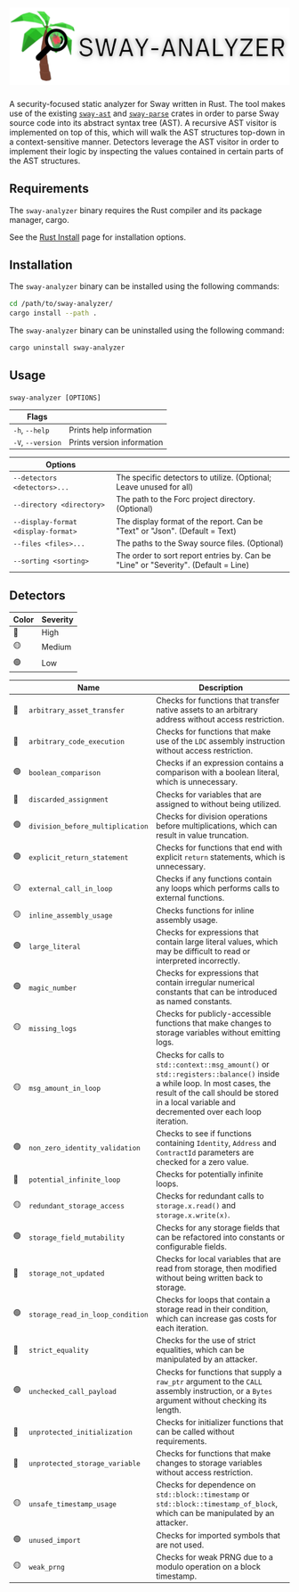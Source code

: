 # ![](assets/banner.png)

A security-focused static analyzer for Sway written in Rust. The tool makes use of the existing [`sway-ast`](https://github.com/FuelLabs/sway/tree/master/sway-ast) and [`sway-parse`](https://github.com/FuelLabs/sway/tree/master/sway-parse) crates in order to parse Sway source code into its abstract syntax tree (AST). A recursive AST visitor is implemented on top of this, which will walk the AST structures top-down in a context-sensitive manner. Detectors leverage the AST visitor in order to implement their logic by inspecting the values contained in certain parts of the AST structures.

## Requirements

The `sway-analyzer` binary requires the Rust compiler and its package manager, cargo.

See the [Rust Install](https://www.rust-lang.org/tools/install) page for installation options.

## Installation

The `sway-analyzer` binary can be installed using the following commands:

```bash
cd /path/to/sway-analyzer/
cargo install --path .
```

The `sway-analyzer` binary can be uninstalled using the following command:

```bash
cargo uninstall sway-analyzer
```

## Usage

`sway-analyzer [OPTIONS]`

| Flags | |
|-|-|
| `-h`, `--help` | Prints help information |
| `-V`, `--version` | Prints version information |

| Options | |
|-|-|
| `--detectors <detectors>...` | The specific detectors to utilize. (Optional; Leave unused for all) |
| `--directory <directory>` | The path to the Forc project directory. (Optional) |
| `--display-format <display-format>` | The display format of the report. Can be "Text" or "Json". (Default = Text) |
| `--files <files>...` | The paths to the Sway source files. (Optional) |
| `--sorting <sorting>` | The order to sort report entries by. Can be "Line" or "Severity". (Default = Line) |

## Detectors

| Color | Severity |
|-|-|
| 🔴 | High |
| 🟡 | Medium |
| 🟢 | Low |

|  | Name | Description |
|-|-|-|
| 🔴 | `arbitrary_asset_transfer` | Checks for functions that transfer native assets to an arbitrary address without access restriction. |
| 🔴 | `arbitrary_code_execution` | Checks for functions that make use of the `LDC` assembly instruction without access restriction. |
| 🟢 | `boolean_comparison` | Checks if an expression contains a comparison with a boolean literal, which is unnecessary. |
| 🔴 | `discarded_assignment` | Checks for variables that are assigned to without being utilized. |
| 🟢 | `division_before_multiplication` | Checks for division operations before multiplications, which can result in value truncation. |
| 🟢 | `explicit_return_statement` | Checks for functions that end with explicit `return` statements, which is unnecessary. |
| 🟡 | `external_call_in_loop` | Checks if any functions contain any loops which performs calls to external functions. |
| 🟡 | `inline_assembly_usage` | Checks functions for inline assembly usage. |
| 🟢 | `large_literal` | Checks for expressions that contain large literal values, which may be difficult to read or interpreted incorrectly. |
| 🟢 | `magic_number` | Checks for expressions that contain irregular numerical constants that can be introduced as named constants. |
| 🟡 | `missing_logs` | Checks for publicly-accessible functions that make changes to storage variables without emitting logs. |
| 🟡 | `msg_amount_in_loop` | Checks for calls to `std::context::msg_amount()` or `std::registers::balance()` inside a while loop. In most cases, the result of the call should be stored in a local variable and decremented over each loop iteration. |
| 🟢 | `non_zero_identity_validation` | Checks to see if functions containing `Identity`, `Address` and `ContractId` parameters are checked for a zero value. |
| 🔴 | `potential_infinite_loop` | Checks for potentially infinite loops. |
| 🟡 | `redundant_storage_access` | Checks for redundant calls to `storage.x.read()` and `storage.x.write(x)`. |
| 🟢 | `storage_field_mutability` | Checks for any storage fields that can be refactored into constants or configurable fields. |
| 🔴 | `storage_not_updated` | Checks for local variables that are read from storage, then modified without being written back to storage. |
| 🟢 | `storage_read_in_loop_condition` | Checks for loops that contain a storage read in their condition, which can increase gas costs for each iteration. |
| 🔴 | `strict_equality` | Checks for the use of strict equalities, which can be manipulated by an attacker. |
| 🟢 | `unchecked_call_payload` | Checks for functions that supply a `raw_ptr` argument to the `CALL` assembly instruction, or a `Bytes` argument without checking its length. |
| 🔴 | `unprotected_initialization` | Checks for initializer functions that can be called without requirements. |
| 🔴 | `unprotected_storage_variable` | Checks for functions that make changes to storage variables without access restriction. |
| 🟡 | `unsafe_timestamp_usage` | Checks for dependence on `std::block::timestamp` or `std::block::timestamp_of_block`, which can be manipulated by an attacker. |
| 🟢 | `unused_import` | Checks for imported symbols that are not used. |
| 🟡 | `weak_prng` | Checks for weak PRNG due to a modulo operation on a block timestamp. |
